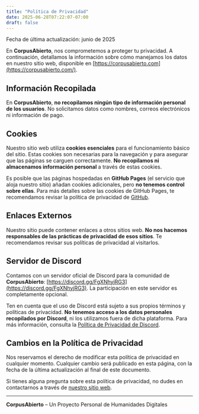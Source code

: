 ```yaml
---
title: "Política de Privacidad"
date: 2025-06-28T07:22:07-07:00
draft: false
---
```


Fecha de última actualización: junio de 2025

En **CorpusAbierto**, nos comprometemos a proteger tu privacidad. A continuación, detallamos la información sobre cómo manejamos los datos en nuestro sitio web, disponible en [https://corpusabierto.com](https://corpusabierto.com/).

## Información Recopilada

En **CorpusAbierto**, **no recopilamos ningún tipo de información personal de los usuarios**. No solicitamos datos como nombres, correos electrónicos ni información de pago.

## Cookies

Nuestro sitio web utiliza **cookies esenciales** para el funcionamiento básico del sitio. Estas cookies son necesarias para la navegación y para asegurar que las páginas se carguen correctamente. **No recopilamos ni almacenamos información personal** a través de estas cookies.

Es posible que las páginas hospedadas en **GitHub Pages** (el servicio que aloja nuestro sitio) añadan cookies adicionales, pero **no tenemos control sobre ellas**. Para más detalles sobre las cookies de GitHub Pages, te recomendamos revisar la política de privacidad de [GitHub](https://docs.github.com/en/github/site-policy/github-privacy-statement).

## Enlaces Externos

Nuestro sitio puede contener enlaces a otros sitios web. **No nos hacemos responsables de las prácticas de privacidad de esos sitios**. Te recomendamos revisar sus políticas de privacidad al visitarlos.

## Servidor de Discord

Contamos con un servidor oficial de Discord para la comunidad de **CorpusAbierto**: [https://discord.gg/FgXNhyjRG3](https://discord.gg/FgXNhyjRG3). La participación en este servidor es completamente opcional.

Ten en cuenta que el uso de Discord está sujeto a sus propios términos y políticas de privacidad. **No tenemos acceso a los datos personales recopilados por Discord**, ni los utilizamos fuera de dicha plataforma. Para más información, consulta la [Política de Privacidad de Discord](https://discord.com/privacy).

## Cambios en la Política de Privacidad

Nos reservamos el derecho de modificar esta política de privacidad en cualquier momento. Cualquier cambio será publicado en esta página, con la fecha de la última actualización al final de este documento.

Si tienes alguna pregunta sobre esta política de privacidad, no dudes en contactarnos a través de [nuestro sitio web](https://corpusabierto.com/contacto/).

---

**CorpusAbierto** – Un Proyecto Personal de Humanidades Digitales